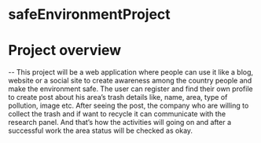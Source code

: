 # safeEnvironmentProject
# Project overview
-- This project will be a web application where people can use it like a blog, website or a social site to create awareness among the country people and make the environment safe. The user can register and find their own profile to create post about his area’s trash details like, name, area, type of pollution, image etc. After seeing the post, the company who are willing to collect the trash and if want to recycle it can communicate with the research panel. And that’s how the activities will going on and after a successful work the area status will be checked as okay.

